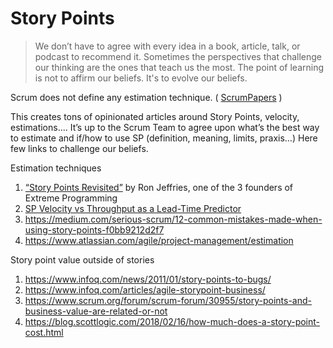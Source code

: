 # Story Points


> We don’t have to agree with every idea in a book, article, talk, or podcast to recommend it. 
Sometimes the perspectives that challenge our thinking are the ones that teach us the most. 
The point of learning is not to affirm our beliefs. It's to evolve our beliefs.

Scrum does not define any estimation technique. ( [ScrumPapers](http://jeffsutherland.org/scrum/ScrumPapers.pdf) )

This creates tons of opinionated articles around Story Points, velocity, estimations....
It’s up to the Scrum Team to agree upon what’s the best way to estimate and if/how to use SP (definition, meaning, limits, praxis…)
Here few links to challenge our beliefs.

Estimation techniques

1.	[“Story Points Revisited”](https://ronjeffries.com/articles/019-01ff/story-points/Index.html) by Ron Jeffries, one of the 3 founders of Extreme Programming
2.	[SP Velocity vs Throughput as a Lead-Time Predictor](https://observablehq.com/@troymagennis/story-point-velocity-or-throughput-forecasting-does-it-mat)
3.	https://medium.com/serious-scrum/12-common-mistakes-made-when-using-story-points-f0bb9212d2f7
4.	https://www.atlassian.com/agile/project-management/estimation

Story point value outside of stories

1.	https://www.infoq.com/news/2011/01/story-points-to-bugs/
2.	https://www.infoq.com/articles/agile-storypoint-business/
3.	https://www.scrum.org/forum/scrum-forum/30955/story-points-and-business-value-are-related-or-not
4.	https://blog.scottlogic.com/2018/02/16/how-much-does-a-story-point-cost.html




